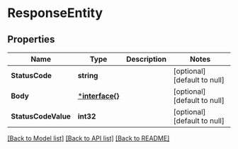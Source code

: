 # ResponseEntity

## Properties
Name | Type | Description | Notes
------------ | ------------- | ------------- | -------------
**StatusCode** | **string** |  | [optional] [default to null]
**Body** | [***interface{}**](interface{}.md) |  | [optional] [default to null]
**StatusCodeValue** | **int32** |  | [optional] [default to null]

[[Back to Model list]](../README.md#documentation-for-models) [[Back to API list]](../README.md#documentation-for-api-endpoints) [[Back to README]](../README.md)


